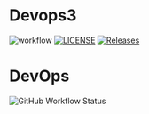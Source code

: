 # Devops3
![workflow](https://github.com/Tychon7/Devops3/actions/workflows/main.yml/badge.svg)
[![LICENSE](https://img.shields.io/github/license/Tychon7/sem.svg?style=flat-square)](https://github.com/Tychon7/sem/blob/master/LICENSE)
[![Releases](https://img.shields.io/github/release/Tychon7/sem/all.svg?style=flat-square)](https://github.com/Tychon7/sem/releases)
# DevOps
![GitHub Workflow Status](https://img.shields.io/github/actions/workflow/status/Tychon7/Devops3/main.yml?branch=master&style=flat-square)
